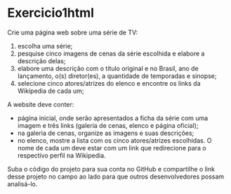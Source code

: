 # Exercicio1html

Crie uma página web sobre uma série de TV:

1. escolha uma série;
2. pesquise cinco imagens de cenas da série escolhida e elabore a descrição delas;
3. elabore uma descrição com o título original e no Brasil, ano de lançamento, o(s) diretor(es), a quantidade de temporadas e sinopse;
4. selecione cinco atores/atrizes do elenco e encontre os links da Wikipedia de cada um;

A website deve conter:
- página inicial, onde serão apresentados a ficha da série com uma imagem e três links (galeria de cenas, elenco e página oficial);
- na galeria de cenas, organize as imagens e suas descrições;
- no elenco, mostre a lista com os cinco atores/atrizes escolhidas. O nome de cada um deve estar com um link que redirecione para o respectivo perfil na Wikipedia.

Suba o código do projeto para sua conta no GitHub e compartilhe o link desse projeto no campo ao lado para que outros desenvolvedores possam analisá-lo.
